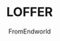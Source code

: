 ---
title: "LOFFER"
github: https://github.com/FromEndWorld/LOFFER
demo: https://fromendworld.github.io/LOFFER/
author: FromEndworld
draft: true
ssg:
  - Jekyll
cms:
  - No Cms
---